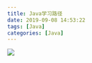```yaml
---
title: Java学习路径
date: 2019-09-08 14:53:22
tags: [Java]
categories: [Java]
---
```


![](https://capping.github.io/images/java-learning-path-map.jpg)
